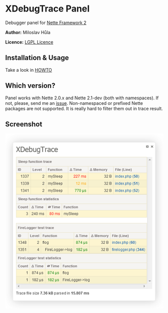 XDebugTrace Panel
=================
Debugger panel for [Nette Framework 2](http://nette.org)

**Author:** Miloslav Hůla

**Licence:** [LGPL Licence](http://www.gnu.org/licenses/lgpl.html)


Installation & Usage
--------------------
Take a look in [HOWTO](https://github.com/milo/XDebugTracePanel/blob/master/HOWTO.md)


Which version?
--------------
Panel works with Nette 2.0.x and Nette 2.1-dev (both with namespaces). If not, please, send me an [issue](https://github.com/milo/XDebugTracePanel/issues).
Non-namespaced or prefixed Nette packages are not supported. It is really hard to filter them out in trace result.


Screenshot
----------
![Panel screenshot](https://github.com/milo/XDebugTracePanel/raw/master/screenshot.png)
